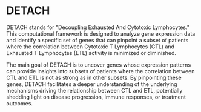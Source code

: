 # DETACH

DETACH stands for "Decoupling Exhausted And Cytotoxic Lymphocytes." This computational framework is designed to analyze gene expression data and identify a specific set of genes that can pinpoint a subset of patients where the correlation between Cytotoxic T Lymphocytes (CTL) and Exhausted T Lymphocytes (ETL) activity is minimized or diminished.

The main goal of DETACH is to uncover genes whose expression patterns can provide insights into subsets of patients where the correlation between CTL and ETL is not as strong as in other subsets. By pinpointing these genes, DETACH facilitates a deeper understanding of the underlying mechanisms driving the relationship between CTL and ETL, potentially shedding light on disease progression, immune responses, or treatment outcomes.
